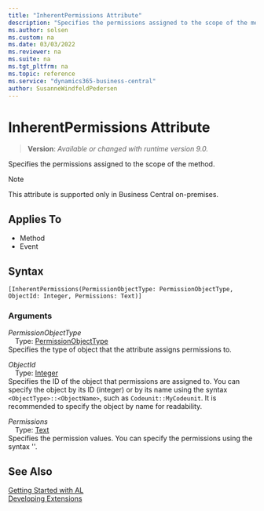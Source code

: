 ```yaml
---
title: "InherentPermissions Attribute"
description: "Specifies the permissions assigned to the scope of the method."
ms.author: solsen
ms.custom: na
ms.date: 03/03/2022
ms.reviewer: na
ms.suite: na
ms.tgt_pltfrm: na
ms.topic: reference
ms.service: "dynamics365-business-central"
author: SusanneWindfeldPedersen
---
```

[//]: # (START>DO_NOT_EDIT)
[//]: # (IMPORTANT:Do not edit any of the content between here and the END>DO_NOT_EDIT.)
[//]: # (Any modifications should be made in the .xml files in the ModernDev repo.)

# InherentPermissions Attribute
> **Version**: _Available or changed with runtime version 9.0._

Specifies the permissions assigned to the scope of the method. 

> [!NOTE]
> This attribute is supported only in Business Central on-premises.

## Applies To

- Method
- Event


## Syntax

```AL
[InherentPermissions(PermissionObjectType: PermissionObjectType, ObjectId: Integer, Permissions: Text)]
```

### Arguments
*PermissionObjectType*  
&emsp;Type: [PermissionObjectType](../methods-auto/permissionobjecttype/permissionobjecttype-option.md)  
Specifies the type of object that the attribute assigns permissions to.  

*ObjectId*  
&emsp;Type: [Integer](../methods-auto/integer/integer-data-type.md)  
Specifies the ID of the object that permissions are assigned to. You can specify the object by its ID (integer) or by its name using the syntax `<ObjectType>::<ObjectName>`, such as `Codeunit::MyCodeunit`. It is recommended to specify the object by name for readability.  

*Permissions*  
&emsp;Type: [Text](../methods-auto/text/text-data-type.md)  
Specifies the permission values. You can specify the permissions using the syntax '<permission value>'.  

[//]: # (IMPORTANT: END>DO_NOT_EDIT)
## See Also  
[Getting Started with AL](../devenv-get-started.md)  
[Developing Extensions](../devenv-dev-overview.md)  